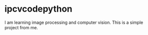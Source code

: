 # ipcvcodepython
I am learning image processing and computer vision. This is a simple project from me.
